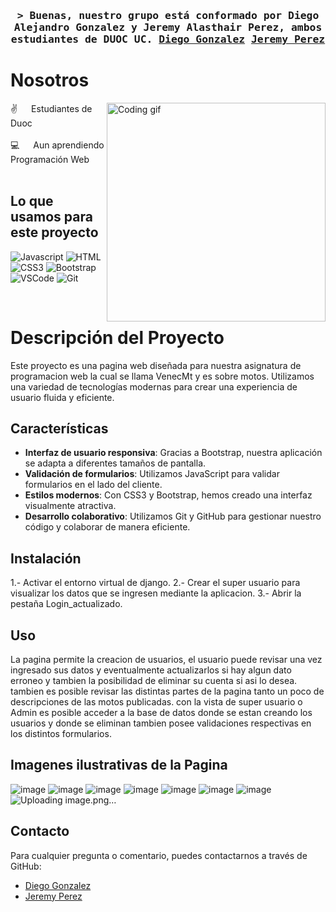 <h3 align="center">
    <samp>&gt; Buenas, nuestro grupo está conformado por Diego Alejandro Gonzalez y Jeremy Alasthair Perez, ambos estudiantes de DUOC UC.
        <b><a target="_blank" href="https://github.com/DAGP1145">Diego Gonzalez</a></b>
        <b><a target="_blank" href="https://github.com/HunterSageDev">Jeremy Perez</a></b>
    </samp>
</h3>

<!-- About Section -->
# Nosotros
 
<p>
 <img align="right" width="350" src="/assets/programmer.gif" alt="Coding gif" />
  
 ✌️ &emsp; Estudiantes de Duoc <br/><br/>
 💻 &emsp; Aun aprendiendo Programación Web<br/><br/>
</p>

## Lo que usamos para este proyecto

![Javascript](https://img.shields.io/badge/Javascript-F0DB4F?style=for-the-badge&labelColor=black&logo=javascript&logoColor=F0DB4F)
![HTML](https://img.shields.io/badge/HTML5-E34F26?style=for-the-badge&logo=html5&logoColor=white)
![CSS3](https://img.shields.io/badge/CSS3-1572B6?style=for-the-badge&logo=css3&logoColor=white)
![Bootstrap](https://img.shields.io/badge/Bootstrap-563D7C?style=for-the-badge&logo=bootstrap&logoColor=white)
![VSCode](https://img.shields.io/badge/Visual_Studio-0078d7?style=for-the-badge&logo=visual%20studio&logoColor=white)
![Git](https://img.shields.io/badge/Git-F05032?style=for-the-badge&logo=git&logoColor=white)

<br/>

# Descripción del Proyecto

Este proyecto es una pagina web diseñada para nuestra asignatura de programacion web la cual se llama VenecMt y es sobre motos. Utilizamos una variedad de tecnologías modernas para crear una experiencia de usuario fluida y eficiente. 

## Características

- **Interfaz de usuario responsiva**: Gracias a Bootstrap, nuestra aplicación se adapta a diferentes tamaños de pantalla.
- **Validación de formularios**: Utilizamos JavaScript para validar formularios en el lado del cliente.
- **Estilos modernos**: Con CSS3 y Bootstrap, hemos creado una interfaz visualmente atractiva.
- **Desarrollo colaborativo**: Utilizamos Git y GitHub para gestionar nuestro código y colaborar de manera eficiente.

## Instalación

1.- Activar el entorno virtual de django.
2.- Crear el super usuario para visualizar los datos que se ingresen mediante la aplicacion.
3.- Abrir la pestaña Login_actualizado.

## Uso

La pagina permite la creacion de usuarios, el usuario puede revisar una vez ingresado sus datos y eventualmente actualizarlos si hay algun dato erroneo y tambien la posibilidad de eliminar su cuenta si asi lo desea.
tambien es posible revisar las distintas partes de la pagina tanto un poco de descripciones de las motos publicadas. con la vista de super usuario o Admin es posible acceder a la base de datos donde se estan creando los usuarios y donde se eliminan
tambien posee validaciones respectivas en los distintos formularios.

## Imagenes ilustrativas de la Pagina
![image](https://github.com/user-attachments/assets/1e20739d-38f8-4354-b89f-af71e57dfa00)
![image](https://github.com/user-attachments/assets/96b5c43c-7e5f-42bd-a1a4-6fdce8ac2f85)
![image](https://github.com/user-attachments/assets/18aba6d1-9768-409a-adde-723515e563a2)
![image](https://github.com/user-attachments/assets/ebb267af-804d-4022-a504-301c2c98fd9e)
![image](https://github.com/user-attachments/assets/d24c0fe6-5e80-42b0-a25f-ff5c0207fa9d)
![image](https://github.com/user-attachments/assets/dc84957a-d33d-4b75-beed-4e2eaa292dd8)
![image](https://github.com/user-attachments/assets/ae90e29a-9171-496c-a0ef-767666951458)
![Uploading image.png…]()

## Contacto

Para cualquier pregunta o comentario, puedes contactarnos a través de GitHub:
- [Diego Gonzalez](https://github.com/DAGP1145)
- [Jeremy Perez](https://github.com/HunterSageDev)
